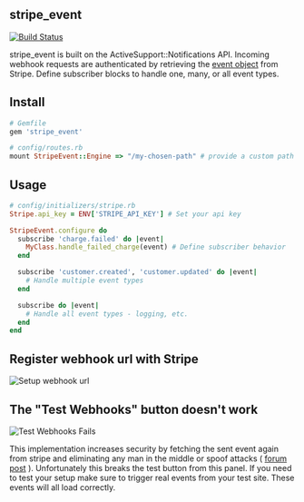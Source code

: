 ## stripe_event

[![Build Status](https://secure.travis-ci.org/integrallis/stripe_event.png?branch=master)](http://travis-ci.org/integrallis/stripe_event)

stripe_event is built on the ActiveSupport::Notifications API. Incoming webhook requests are authenticated by retrieving the [event object](https://stripe.com/docs/api?lang=ruby#event_object) from Stripe. Define subscriber blocks to handle one, many, or all event types.

## Install

```ruby
# Gemfile
gem 'stripe_event'
```

```ruby
# config/routes.rb
mount StripeEvent::Engine => "/my-chosen-path" # provide a custom path
```

## Usage

```ruby
# config/initializers/stripe.rb
Stripe.api_key = ENV['STRIPE_API_KEY'] # Set your api key

StripeEvent.configure do
  subscribe 'charge.failed' do |event|
    MyClass.handle_failed_charge(event) # Define subscriber behavior
  end

  subscribe 'customer.created', 'customer.updated' do |event|
    # Handle multiple event types
  end

  subscribe do |event|
    # Handle all event types - logging, etc.
  end
end
```

## Register webhook url with Stripe

![Setup webhook url](https://raw.github.com/integrallis/stripe_event/master/screenshots/dashboard-webhook.png "webhook setup")

## The "Test Webhooks" button doesn't work

![Test Webhooks Fails](https://raw.github.com/barancw/stripe_event/master/screenshots/dashboard-webhook-test-fail.png "test webhooks fails")

This implementation increases security by fetching the sent event again from stripe and eliminating any man in the middle or spoof attacks ( [forum post](https://answers.stripe.com/questions/what-is-the-recommended-way-to-authenticate-a-webhook-callback) ).  Unfortunately this breaks the test button from this panel.  If you need to test your setup make sure to trigger real events from your test site.  These events will all load correctly.
